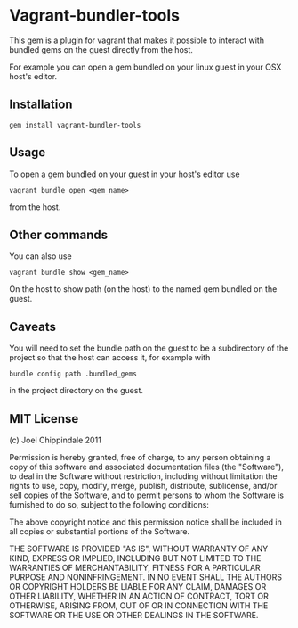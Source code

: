# Vagrant-bundler-tools

This gem is a plugin for vagrant that makes it possible to interact with
bundled gems on the guest directly from the host.

For example you can open a gem bundled on your linux guest in your OSX host's
editor.

## Installation

    gem install vagrant-bundler-tools

## Usage

To open a gem bundled on your guest in your host's editor use

    vagrant bundle open <gem_name>

from the host.

## Other commands

You can also use

    vagrant bundle show <gem_name>

On the host to show path (on the host) to the named gem bundled on the guest.

## Caveats

You will need to set the bundle path on the guest to be a subdirectory of the
project so that the host can access it, for example with

    bundle config path .bundled_gems

in the project directory on the guest.

## MIT License

(c) Joel Chippindale 2011

Permission is hereby granted, free of charge, to any person obtaining a copy of this software and associated documentation files (the "Software"), to deal in the Software without restriction, including without limitation the rights to use, copy, modify, merge, publish, distribute, sublicense, and/or sell copies of the Software, and to permit persons to whom the Software is furnished to do so, subject to the following conditions:

The above copyright notice and this permission notice shall be included in all copies or substantial portions of the Software.

THE SOFTWARE IS PROVIDED "AS IS", WITHOUT WARRANTY OF ANY KIND, EXPRESS OR IMPLIED, INCLUDING BUT NOT LIMITED TO THE WARRANTIES OF MERCHANTABILITY, FITNESS FOR A PARTICULAR PURPOSE AND NONINFRINGEMENT. IN NO EVENT SHALL THE AUTHORS OR COPYRIGHT HOLDERS BE LIABLE FOR ANY CLAIM, DAMAGES OR OTHER LIABILITY, WHETHER IN AN ACTION OF CONTRACT, TORT OR OTHERWISE, ARISING FROM, OUT OF OR IN CONNECTION WITH THE SOFTWARE OR THE USE OR OTHER DEALINGS IN THE SOFTWARE.